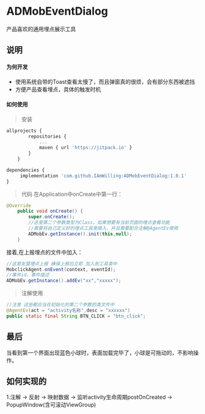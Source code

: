 # ADMobEventDialog
产品喜欢的通用埋点展示工具

## 说明
#### 为何开发
- 使用系统自带的Toast查看太慢了，而且弹窗真的很烦，会有部分东西被遮挡
- 方便产品查看埋点，具体的触发时机

#### 如何使用
> 安装
```javascript
allprojects {
		repositories {
			...
			maven { url 'https://jitpack.io' }
		}
	}
```
```javascript
dependencies {
	 implementation 'com.github.IAmWilling:ADMobEventDialog:1.0.1'
}
```
> 代码
在Application中onCreate中第一行：
```java
@Override
    public void onCreate() {
        super.onCreate();
        //这里第二个参数类型为Class，如果想要有当前页面的埋点查看功能
        //需要将自己定义好的埋点工具类填入，并且需要配合注解@AgentEv使用
        ADMobEv.getInstance().init(this,null);
    }
```
接着,在上报埋点的文件中加入：
```java
//这是友盟埋点上报 确保上报后立即 加入到工具类中
MobclickAgent.onEvent(context, eventId);
//事件id，事件描述
ADMobEv.getInstance().addEv("xx","xxxxx");
```
> 注解使用
```java
//注意 这些都应当在初始化的第二个参数的类文件中
@AgentEv(act = "activity名称",desc = "xxxxxx")
public static final String BTN_CLICK = "btn_click";
```
## 最后
当看到第一个界面出现蓝色小球时，表面加载完毕了，小球是可拖动的，不影响操作。
## 如何实现的
1.注解 -> 反射 -> 映射数据 -> 监听activity生命周期postOnCreated -> PopupWindow(含可滚动ViewGroup)
